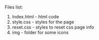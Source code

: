 Files list:
1. Index.html - html code 
2. style.css - styles for the page 
3. reset.css - styles to reset css page info
4. img - folder for some icons 
